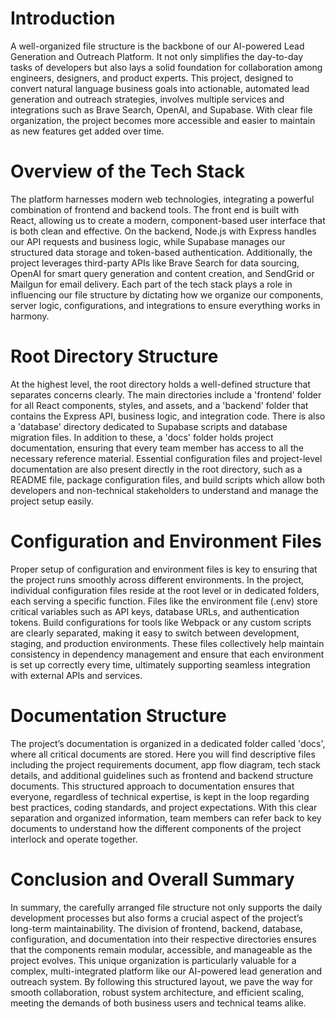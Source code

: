 # Introduction

A well-organized file structure is the backbone of our AI-powered Lead Generation and Outreach Platform. It not only simplifies the day-to-day tasks of developers but also lays a solid foundation for collaboration among engineers, designers, and product experts. This project, designed to convert natural language business goals into actionable, automated lead generation and outreach strategies, involves multiple services and integrations such as Brave Search, OpenAI, and Supabase. With clear file organization, the project becomes more accessible and easier to maintain as new features get added over time.

# Overview of the Tech Stack

The platform harnesses modern web technologies, integrating a powerful combination of frontend and backend tools. The front end is built with React, allowing us to create a modern, component-based user interface that is both clean and effective. On the backend, Node.js with Express handles our API requests and business logic, while Supabase manages our structured data storage and token-based authentication. Additionally, the project leverages third-party APIs like Brave Search for data sourcing, OpenAI for smart query generation and content creation, and SendGrid or Mailgun for email delivery. Each part of the tech stack plays a role in influencing our file structure by dictating how we organize our components, server logic, configurations, and integrations to ensure everything works in harmony.

# Root Directory Structure

At the highest level, the root directory holds a well-defined structure that separates concerns clearly. The main directories include a 'frontend' folder for all React components, styles, and assets, and a 'backend' folder that contains the Express API, business logic, and integration code. There is also a 'database' directory dedicated to Supabase scripts and database migration files. In addition to these, a 'docs' folder holds project documentation, ensuring that every team member has access to all the necessary reference material. Essential configuration files and project-level documentation are also present directly in the root directory, such as a README file, package configuration files, and build scripts which allow both developers and non-technical stakeholders to understand and manage the project setup easily.

# Configuration and Environment Files

Proper setup of configuration and environment files is key to ensuring that the project runs smoothly across different environments. In the project, individual configuration files reside at the root level or in dedicated folders, each serving a specific function. Files like the environment file (.env) store critical variables such as API keys, database URLs, and authentication tokens. Build configurations for tools like Webpack or any custom scripts are clearly separated, making it easy to switch between development, staging, and production environments. These files collectively help maintain consistency in dependency management and ensure that each environment is set up correctly every time, ultimately supporting seamless integration with external APIs and services.

# Documentation Structure

The project’s documentation is organized in a dedicated folder called 'docs', where all critical documents are stored. Here you will find descriptive files including the project requirements document, app flow diagram, tech stack details, and additional guidelines such as frontend and backend structure documents. This structured approach to documentation ensures that everyone, regardless of technical expertise, is kept in the loop regarding best practices, coding standards, and project expectations. With this clear separation and organized information, team members can refer back to key documents to understand how the different components of the project interlock and operate together.

# Conclusion and Overall Summary

In summary, the carefully arranged file structure not only supports the daily development processes but also forms a crucial aspect of the project’s long-term maintainability. The division of frontend, backend, database, configuration, and documentation into their respective directories ensures that the components remain modular, accessible, and manageable as the project evolves. This unique organization is particularly valuable for a complex, multi-integrated platform like our AI-powered lead generation and outreach system. By following this structured layout, we pave the way for smooth collaboration, robust system architecture, and efficient scaling, meeting the demands of both business users and technical teams alike.